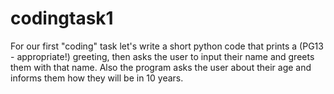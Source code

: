 # codingtask1
For our first "coding" task let's write a short python code that prints a (PG13 - appropriate!) greeting, then asks the user to input their name and greets them with that name.  Also the program asks the user about their age and informs them how they will be in 10 years.   
